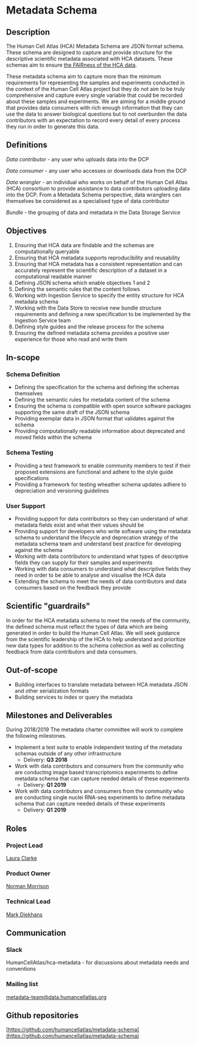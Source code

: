 
# Metadata Schema

## Description

The Human Cell Atlas (HCA) Metadata Schema are JSON format schema. These schema are designed to capture and provide structure for the descriptive scientific metadata associated with HCA datasets. These schemas aim to ensure [the FAIRness of the HCA data](https://www.nature.com/articles/sdata201618).

These metadata schema aim to capture more than the minimum requirements for representing the samples and experiments conducted in the context of the Human Cell Atlas project but they do not aim to be truly comprehensive and capture every single variable that could be recorded about these samples and experiments. We are aiming for a middle ground that provides data consumers with rich enough information that they can use the data to answer biological questions but to not overburden the data contributors with an expectation to record every detail of every process they run in order to generate this data.

## Definitions

*Data contributor* - any user who uploads data into the DCP

*Data consumer* - any user who accesses or downloads data from the DCP

*Data wrangler* - an individual who works on behalf of the Human Cell Atlas (HCA) consortium to provide assistance to data contributors uploading data into the DCP. From a Metadata Schema perspective, data wranglers can themselves be considered as a specialised type of data contributor

*Bundle* - the grouping of data and metadata in the Data Storage Service

## Objectives

1. Ensuring that HCA data are findable and the schemas are computationally queryable
2. Ensuring that HCA metadata supports reproducibility and reusability
3. Ensuring that HCA metadata has a consistent representation and can accurately represent the scientific description of a dataset in a computational readable manner
4. Defining JSON schema which enable objectives 1 and 2
5. Defining the semantic rules that the content follows
6. Working with Ingestion Service to specify the entity structure for HCA metadata schema
7. Working with the Data Store to receive new bundle structure requirements and defining a new specification to be implemented by the Ingestion Service team
8. Defining style guides and the release process for the schema
9. Ensuring the defined metadata schema provides a positive user experience for those who read and write them

## In-scope

### Schema Definition

* Defining the specification for the schema and defining the schemas themselves 
* Defining the semantic rules for metadata content of the schema
* Ensuring the schema is compatible with open source software packages supporting the same draft of the JSON schema
* Providing exemplar data in JSON format that validates against the schema 
* Providing computationally readable information about deprecated and moved fields within the schema

### Schema Testing

* Providing a test framework to enable community members to test if their proposed extensions are functional and adhere to the style guide specifications
* Providing a framework for testing wheather schema updates adhere to depreciation and versioning guidelines

### User Support

* Providing support for data contributors so they can understand of what metadata fields exist and what their values should be
* Providing support for developers who write software using the metadata schema to understand the lifecycle and deprecation strategy of the metadata schema team and understand best practice for developing against the schema
* Working with data contributors to understand what types of descriptive fields they can supply for their samples and experiments
* Working with data consumers to understand what descriptive fields they need in order to be able to analyse and visualise the HCA data
* Extending the schema to meet the needs of data contributors and data consumers based on the feedback they provide

## Scientific "guardrails"

In order for the HCA metadata schema to meet the needs of the community, the defined schema must reflect the types of data which are being generated in order to build the Human Cell Atlas. We will seek guidance from the scientific leadership of the HCA to help understand and prioritize new data types for addition to the schema collection as well as collecting feedback from data contributors and data consumers.

## Out-of-scope

* Building interfaces to translate metadata between HCA metadata JSON and other serialization formats
* Building services to index or query the metadata

## Milestones and Deliverables

During 2018/2019 The metadata charter committee will work to complete the following milestones.

* Implement a test suite to enable independent testing of the metadata schemas outside of any other infrastructure
  - Delivery: **Q3 2018**
* Work with data contributors and consumers from the community who are conducting image based transcriptomics experiments to define metadata schema that can capture needed details of these experiments
  - Delivery: **Q1 2019**
* Work with data contributors and consumers from the community who are conducting single nuclei RNA-seq experiments to define metadata schema that can capture needed details of these experiments
  - Delivery: **Q1 2019**

## Roles

### Project Lead
[Laura Clarke](mailto:laura@ebi.ac.uk)
### Product Owner
[Norman Morrison](mailto:norman@ebi.ac.uk)
### Technical Lead
[Mark Diekhans](mailto:markd@ucsc.edu)

## Communication

### Slack

HumanCellAtlas/hca-metadata - for discussions about metadata needs and conventions

### Mailing list

[metadata-team@data.humancellatlas.org](mailto:metadata-team@data.humancellatlas.org)

## Github repositories

[https://github.com/humancellatlas/metadata-schema](https://github.com/humancellatlas/metadata-schema)
